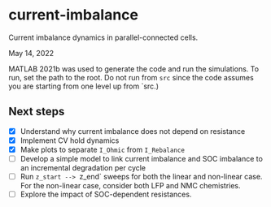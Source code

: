 # current-imbalance
Current imbalance dynamics in parallel-connected cells.

May 14, 2022

MATLAB 2021b was used to generate the code and run the simulations. To run, set the path to the root. Do not run from `src` since the code assumes you are starting from one level up from `src.)

## Next steps

- [x] Understand why current imbalance does not depend on resistance
- [x] Implement CV hold dynamics
- [x] Make plots to separate `I_Ohmic` from `I_Rebalance`
- [ ] Develop a simple model to link current imbalance and SOC imbalance to an incremental degradation per cycle
- [ ] Run `z_start --> `z_end` sweeps for both the linear and non-linear case. For the non-linear case, consider both LFP and NMC chemistries.
- [ ] Explore the impact of SOC-dependent resistances.

